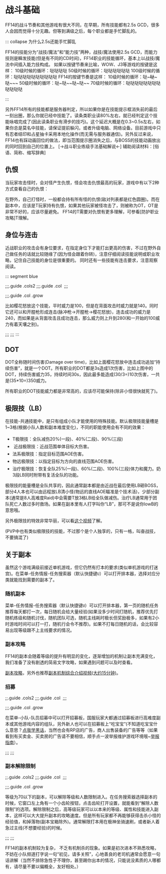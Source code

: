 # 战斗基础

FF14的战斗节奏和其他游戏有很大不同，在早期，所有技能都有2.5s GCD，很多人会因而觉得十分无趣。但等到满级之后，每个职业都是手忙脚乱的。

::: collapse 为什么2.5s还能手忙脚乱
<!--需要整理-->
FF14的技能分为“战技/魔法”和“能力技”两种，战技/魔法使用2.5s GCD，而能力技则是瞬发技能(但是有不同的CD时间)，FF14职业的技能循环，基本上以战技/魔法中间插入能力技构成。
如果以按键节奏来比喻，WOW、J3等游戏的按键是这样：
10级时候的循环：哒哒哒哒
50级时候的循环：哒哒哒哒哒哒
100级时候的循环：哒哒哒哒哒哒哒哒哒哒
FF14的按键节奏是这样：
10级时候的循环：哒~~~哒~~~哒~~~
50级时候的循环：哒~哒~~哒~哒~~
70级时候的循环：哒哒哒哒哒哒哒哒哒哒哒哒

:::

另外FF14所有的技能都是服务器判定，所以如果你是在技能提示框消失前的最后一刻出圈，那么你就已经中技能了。读条类职业读80%左右，就已经判定这个技能咏唱完成了(因此读条职业有滑步的技巧)。这个延迟大概是在0.3~0.5s左右，如果你总是莫名中技能，请保证提前躲闪，或者升级电脑、网络设备。目前游戏中只有忍者结印和占星抽卡采用本地化操作(而无需与服务器通信)。另外反过来说，FF14也有踩动画回位的做法，即当范围提示圈消失之后，与BOSS的技能动画放出的同时回到自己的位置上。
[→战斗职业练级手法基础解说←]
辅助阅读材料：[俗语、简称、缩写辞典]

## 仇恨

当玩家攻击怪时，会对怪产生仇恨，怪会攻击仇恨最高的玩家，游戏中有以下2种方式查看自己的仇恨：

在野外，自己打怪时，一般都会持有所有怪的仇恨(敌对列表都是红色圆圈)。而在副本中，应该是T玩家持有仇恨，如果其他玩家被怪攻击了，则被称为OT，OT是非常不好的，应该尽量避免。
FF14的T需要对仇恨有更多理解，可参看[防护职业攻略]T理解。

## 身位与连击

近战职业的攻击会有身位要求，在指定身位下才能打出更高的伤害，不过在野外自己做任务的话就比较随缘了(因为怪会跟着你转)，注意仔细阅读技能说明或职业攻略，记住自己技能的身位是很重要的。
同时还有一些技能有连击要求，注意观察阅读。

::: segment blue

;;;.guide .cols2
;;;.guide .col
![]() <!--缺图片-->
;;;

;;;.guide .col .grow

比如樱花怒放这个技能，平时威力是100，但是在背面攻击时威力就是140。同时它还可以和开膛枪形成连击(脉冲枪→开膛枪→樱花怒放)，连击成功的威力是240，而如果是从背面攻击且成功连击，那么威力则上升到280(和一开始的100威力有着天壤之别)。

;;;
;;;
:::

##  DOT

DOT全称随时间伤害(Damage over time)，比如上面樱花怒放中连击成功追加“持续伤害”，就是一个DOT。所有职业的DOT都是3s造成1次伤害，比如上图中的DOT，持续伤害威力35，持续时间30s，因此最多能造成(30/3=)10次伤害，一共是(35*10=)350威力。

所有职业的DOT技能威力都是非常高的，应该尽可能保持(除非小怪很快就死了)。

## 极限技（LB）

在技能-共通技能中，是只有组成小队才能使用的特殊技能。默认极限技能量槽是1~3格(根据小队人数和副本难度变化)，不同的职能使用会有不同的效果：

* <img class="no-zoom" :src="$withBase('/images/jobs/tank.png')" height="20">T极限技：全队减伤20%(一段)、40%(二段)、90%(三段)
* <img class="no-zoom" :src="$withBase('/images/jobs/melee.png')" height="20"> 近战极限技：近战范围单体目标大伤害。
* <img class="no-zoom" :src="$withBase('/images/jobs/magic.png')" height="20">法系极限技：指定目标范围AOE伤害。
* <img class="no-zoom" :src="$withBase('/images/jobs/ranged.png')" height="20">物远极限技：以指定目标为方向的直线范围AOE伤害。
* <img class="no-zoom" :src="$withBase('/images/jobs/healer.png')" height="20">治疗极限技：恢复全队25%(一段)、60%(二段)、100%(三段)体力和魔力。奶3段LB同时附带有复活全队的功能。

极限技的能量槽是全队共享的，因此通常副本都是由近战在最后使用LB砸BOSS，部分4人本也可以由远程放LB清小怪(物远的直线AOE瞄准是个技术活)，少部分副本(通常是8人高难度Raid)中会需要T放3格LB给全队做减伤。治疗LB通常用于团队死亡人数过多时救场。如果在副本里有人打字叫你“LB”，那可不是说你lowB的意思哦。

另外极限技的特效非常华丽，可以看[这个视频](https://www.bilibili.com/video/av17998143/)了解。

(PVP中也有类似极限技的技能，不过那个是个人独享的，只有一格，叫奋战技，不要搞混了)

## 关于副本

虽然这个游戏满级前接近单机游戏，但它仍然有打本的要求(类似单机游戏的打迷宫)。在菜单-任务情报-任务搜索器（默认快捷键`U`）可以打开排本器，选择对应分类就能找到需要的副本了。

### 随机副本

菜单-任务情报-任务搜索器（默认快捷键`U`）可以打开排本器，第一页的随机任务推荐每天都打一次，每日随机会给大量经验(如果没多少时间打随机，推荐优先打随机练级和随机讨伐，随机团队可选，随机主线耗时极长但奖励极多，如果有2小时游戏时间可以打一打，随机行会令不推荐)。如果不打每日随机的话，会比较容易出现等级跟不上主线要求的情况。

### 副本攻略
FF14的副本会随着等级的提升有明显的变化，逐渐增加的机制让副本充满变化，我们准备了没有剧透的简易文字攻略，如果遇到问题可以及时查看。

[副本攻略]()，另外也推荐[副本机制综合介绍视频(大约15分钟)](https://www.bilibili.com/video/av17541239/)。

### 招募

;;.guide .cols2
;;;.guide .col
![]() <!--缺图片-->
;;;

;;;.guide .col .grow

在菜单-小队-队员招募中可以打开招募板，国服玩家大都通过招募板进行高难度副本或其他游戏内容的组队，另外新人也可以在招募板上“吃宝宝”(不知道吃宝宝什么意思？[点我学黑话]()，当然也会有RP店的广告，商人出售装备的广告等等（如果看到有买卖金、买卖房的广告请不要相信，顺手点一波举报维护游戏环境哦~[举报指南]()）。

;;;
;;;

### 副本解除限制

;;.guide .cols2
;;;.guide .col
![]() <!--缺图片-->
;;;

;;;.guide .col .grow

等级为70以下的副本，可以解除等级和人数限制进入。在任务搜索器选择副本的时候，它窗口左上角有一个小齿轮按钮，点击齿轮打开设置，就能看到“解除人数限制”的选项。解除限制之后，高等级玩家可以以本来的等级、属性和技能进入副本，这样可以大大提升副本的攻略速度。但是所有玩家都不再能够获得击杀小怪的经验值，和掉落物(副本宝箱除外)。通常解限打本用在极神坐骑速刷，或者新人着急过主线(不想要经验)的时候。

;;;
;;;

FF14的副本机制较为复杂， 不乏有机制杀的现象。如果是初次进本不熟悉攻略，不妨在小队频道打字说一句“初见，请多关照”，心地善良的老司机通常会愿意一句话讲解（当然不排除急性子不理你，甚至踢你出本的情况，只能说没素质的人哪都有，请尽量不要以偏概全，友好相处。）